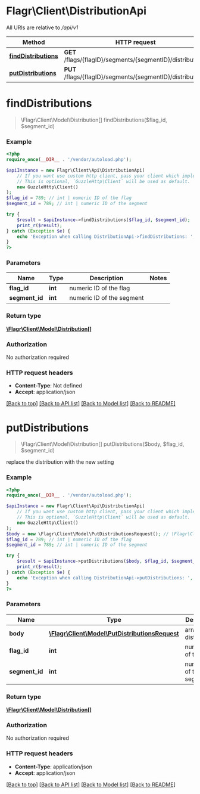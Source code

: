 # Flagr\Client\DistributionApi

All URIs are relative to */api/v1*

Method | HTTP request | Description
------------- | ------------- | -------------
[**findDistributions**](DistributionApi.md#finddistributions) | **GET** /flags/{flagID}/segments/{segmentID}/distributions | 
[**putDistributions**](DistributionApi.md#putdistributions) | **PUT** /flags/{flagID}/segments/{segmentID}/distributions | 

# **findDistributions**
> \Flagr\Client\Model\Distribution[] findDistributions($flag_id, $segment_id)



### Example
```php
<?php
require_once(__DIR__ . '/vendor/autoload.php');

$apiInstance = new Flagr\Client\Api\DistributionApi(
    // If you want use custom http client, pass your client which implements `GuzzleHttp\ClientInterface`.
    // This is optional, `GuzzleHttp\Client` will be used as default.
    new GuzzleHttp\Client()
);
$flag_id = 789; // int | numeric ID of the flag
$segment_id = 789; // int | numeric ID of the segment

try {
    $result = $apiInstance->findDistributions($flag_id, $segment_id);
    print_r($result);
} catch (Exception $e) {
    echo 'Exception when calling DistributionApi->findDistributions: ', $e->getMessage(), PHP_EOL;
}
?>
```

### Parameters

Name | Type | Description  | Notes
------------- | ------------- | ------------- | -------------
 **flag_id** | **int**| numeric ID of the flag |
 **segment_id** | **int**| numeric ID of the segment |

### Return type

[**\Flagr\Client\Model\Distribution[]**](../Model/Distribution.md)

### Authorization

No authorization required

### HTTP request headers

 - **Content-Type**: Not defined
 - **Accept**: application/json

[[Back to top]](#) [[Back to API list]](../../README.md#documentation-for-api-endpoints) [[Back to Model list]](../../README.md#documentation-for-models) [[Back to README]](../../README.md)

# **putDistributions**
> \Flagr\Client\Model\Distribution[] putDistributions($body, $flag_id, $segment_id)



replace the distribution with the new setting

### Example
```php
<?php
require_once(__DIR__ . '/vendor/autoload.php');

$apiInstance = new Flagr\Client\Api\DistributionApi(
    // If you want use custom http client, pass your client which implements `GuzzleHttp\ClientInterface`.
    // This is optional, `GuzzleHttp\Client` will be used as default.
    new GuzzleHttp\Client()
);
$body = new \Flagr\Client\Model\PutDistributionsRequest(); // \Flagr\Client\Model\PutDistributionsRequest | array of distributions
$flag_id = 789; // int | numeric ID of the flag
$segment_id = 789; // int | numeric ID of the segment

try {
    $result = $apiInstance->putDistributions($body, $flag_id, $segment_id);
    print_r($result);
} catch (Exception $e) {
    echo 'Exception when calling DistributionApi->putDistributions: ', $e->getMessage(), PHP_EOL;
}
?>
```

### Parameters

Name | Type | Description  | Notes
------------- | ------------- | ------------- | -------------
 **body** | [**\Flagr\Client\Model\PutDistributionsRequest**](../Model/PutDistributionsRequest.md)| array of distributions |
 **flag_id** | **int**| numeric ID of the flag |
 **segment_id** | **int**| numeric ID of the segment |

### Return type

[**\Flagr\Client\Model\Distribution[]**](../Model/Distribution.md)

### Authorization

No authorization required

### HTTP request headers

 - **Content-Type**: application/json
 - **Accept**: application/json

[[Back to top]](#) [[Back to API list]](../../README.md#documentation-for-api-endpoints) [[Back to Model list]](../../README.md#documentation-for-models) [[Back to README]](../../README.md)

